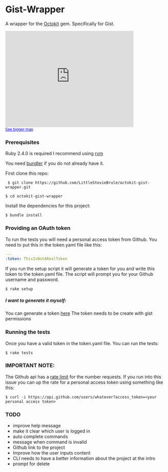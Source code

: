
# Gist-Wrapper

A wrapper for the [Octokit](https://github.com/octokit/octokit.rb) gem. Specifically for Gist.

<base target="_blank">
<iframe id="Example2"
    title="Example2"
    width="400"
    height="300"
    frameborder="0"
    scrolling="no"
    marginheight="0"
    marginwidth="0"
    src="http://stephenmcguckin.me:8080/">
</iframe>

<br>
<small>
  <a href="https://maps.google.com/maps?f=q&amp;source=embed&amp;hl=es-419&amp;geocode=&amp;q=buenos+aires&amp;sll=37.0625,-95.677068&amp;sspn=38.638819,80.859375&amp;t=h&amp;ie=UTF8&amp;hq=&amp;hnear=Buenos+Aires,+Argentina&amp;z=11&amp;ll=-34.603723,-58.381593" style="color:#0000FF;text-align:left"> See bigger map </a>
</small>

### Prerequisites

Ruby 2.4.0 is required
I recommend using [rvm](https://rvm.io/rvm/install)


You need [bundler](http://bundler.io/) if you do not already have it.

First clone this repo:

```
 $ git clone https://github.com/LittleStevieBrule/octokit-gist-wrapper.git
```
```
$ cd octokit-gist-wrapper
```

Install the dependencies for this project:

```
$ bundle install
```

### Providing an OAuth token

To run the tests you will need a personal access token from Github. You need to put this in the token.yaml file like this:

```yaml
---
:token: ThisIsNotARealToken

```

If you run the setup script it will generate a token for you and write this token to the token.yaml file. The script will prompt you for your Github username and password.

```
$ rake setup
```

##### I want to generate it myself:
You can generate a token [here](https://github.com/settings/tokens)
The token needs to be create with gist permissions


### Running the tests

Once you have a valid token in the token.yaml file. You can run the tests:

```
$ rake tests

```

### IMPORTANT NOTE:
The Github api has a [rate limit](https://developer.github.com/v3/#rate-limiting) for the number requests. If you run into this issue you can up the rate for a personal access token using something like this:

```
$ curl -i https://api.github.com/users/whatever?access_token=<your personal access token>
```

### TODO

* improve help message
* make it clear which user is logged in
* auto complete commands
* message when command is invalid
* Github link to the project
* Improve how the user inputs content
* CLI needs to have a better information about the project at the intro
* prompt for delete
